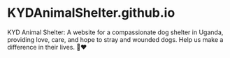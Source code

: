 # KYDAnimalShelter.github.io
KYD Animal Shelter: A website for a compassionate dog shelter in Uganda, providing love, care, and hope to stray and wounded dogs. Help us make a difference in their lives. 🐾❤️
